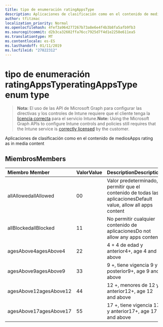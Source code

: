 ```yaml
---
title: tipo de enumeración ratingAppsType
description: Aplicaciones de clasificación como en el contenido de medios
author: tfitzmac
localization_priority: Normal
ms.openlocfilehash: 4fef3a964277267b73a8e6e4f4b3b8fa5afb9fb3
ms.sourcegitcommit: d2b3ca32602ffa76cc7925d7f4d1e2258e611ea5
ms.translationtype: MT
ms.contentlocale: es-ES
ms.lasthandoff: 01/11/2019
ms.locfileid: "27822312"
---
```

# <a name="ratingappstype-enum-type"></a><span data-ttu-id="8c629-103">tipo de enumeración ratingAppsType</span><span class="sxs-lookup"><span data-stu-id="8c629-103">ratingAppsType enum type</span></span>

> <span data-ttu-id="8c629-104">**Nota:** El uso de las API de Microsoft Graph para configurar las directivas y los controles de Intune requiere que el cliente tenga la [licencia correcta](https://go.microsoft.com/fwlink/?linkid=839381) para el servicio Intune.</span><span class="sxs-lookup"><span data-stu-id="8c629-104">**Note:** Using the Microsoft Graph APIs to configure Intune controls and policies still requires that the Intune service is [correctly licensed](https://go.microsoft.com/fwlink/?linkid=839381) by the customer.</span></span>

<span data-ttu-id="8c629-105">Aplicaciones de clasificación como en el contenido de medios</span><span class="sxs-lookup"><span data-stu-id="8c629-105">Apps rating as in media content</span></span>
## <a name="members"></a><span data-ttu-id="8c629-106">Miembros</span><span class="sxs-lookup"><span data-stu-id="8c629-106">Members</span></span>
|<span data-ttu-id="8c629-107">Miembro	</span><span class="sxs-lookup"><span data-stu-id="8c629-107">Member</span></span>|<span data-ttu-id="8c629-108">Valor</span><span class="sxs-lookup"><span data-stu-id="8c629-108">Value</span></span>|<span data-ttu-id="8c629-109">Description</span><span class="sxs-lookup"><span data-stu-id="8c629-109">Description</span></span>|
|:---|:---|:---|
|<span data-ttu-id="8c629-110">allAllowed</span><span class="sxs-lookup"><span data-stu-id="8c629-110">allAllowed</span></span>|<span data-ttu-id="8c629-111">0</span><span class="sxs-lookup"><span data-stu-id="8c629-111">0</span></span>|<span data-ttu-id="8c629-112">Valor predeterminado, permitir que el contenido de todas las aplicaciones</span><span class="sxs-lookup"><span data-stu-id="8c629-112">Default value, allow all apps content</span></span>|
|<span data-ttu-id="8c629-113">allBlocked</span><span class="sxs-lookup"><span data-stu-id="8c629-113">allBlocked</span></span>|<span data-ttu-id="8c629-114">1</span><span class="sxs-lookup"><span data-stu-id="8c629-114">1</span></span>|<span data-ttu-id="8c629-115">No permitir cualquier contenido de aplicaciones</span><span class="sxs-lookup"><span data-stu-id="8c629-115">Do not allow any apps content</span></span>|
|<span data-ttu-id="8c629-116">agesAbove4</span><span class="sxs-lookup"><span data-stu-id="8c629-116">agesAbove4</span></span>|<span data-ttu-id="8c629-117">2</span><span class="sxs-lookup"><span data-stu-id="8c629-117">2</span></span>|<span data-ttu-id="8c629-118">4 + 4 de edad y anterior</span><span class="sxs-lookup"><span data-stu-id="8c629-118">4+, age 4 and above</span></span>|
|<span data-ttu-id="8c629-119">agesAbove9</span><span class="sxs-lookup"><span data-stu-id="8c629-119">agesAbove9</span></span>|<span data-ttu-id="8c629-120">3</span><span class="sxs-lookup"><span data-stu-id="8c629-120">3</span></span>|<span data-ttu-id="8c629-121">9 +, tiene vigencia 9 y posterior</span><span class="sxs-lookup"><span data-stu-id="8c629-121">9+, age 9 and above</span></span>|
|<span data-ttu-id="8c629-122">agesAbove12</span><span class="sxs-lookup"><span data-stu-id="8c629-122">agesAbove12</span></span>|<span data-ttu-id="8c629-123">4</span><span class="sxs-lookup"><span data-stu-id="8c629-123">4</span></span>|<span data-ttu-id="8c629-124">12 +, menores de 12 y anterior</span><span class="sxs-lookup"><span data-stu-id="8c629-124">12+, age 12 and above</span></span> |
|<span data-ttu-id="8c629-125">agesAbove17</span><span class="sxs-lookup"><span data-stu-id="8c629-125">agesAbove17</span></span>|<span data-ttu-id="8c629-126">5</span><span class="sxs-lookup"><span data-stu-id="8c629-126">5</span></span>|<span data-ttu-id="8c629-127">17 +, tiene vigencia 17 y anterior</span><span class="sxs-lookup"><span data-stu-id="8c629-127">17+, age 17 and above</span></span>|



